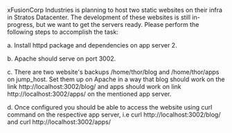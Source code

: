 xFusionCorp Industries is planning to host two static websites on their infra in Stratos Datacenter. The development of these websites is still in-progress, but we want to get the servers ready. Please perform the following steps to accomplish the task:



a. Install httpd package and dependencies on app server 2.


b. Apache should serve on port 3002.


c. There are two website's backups /home/thor/blog and /home/thor/apps on jump_host. Set them up on Apache in a way that blog should work on the link http://localhost:3002/blog/ and apps should work on link http://localhost:3002/apps/ on the mentioned app server.


d. Once configured you should be able to access the website using curl command on the respective app server, i.e curl http://localhost:3002/blog/ and curl http://localhost:3002/apps/